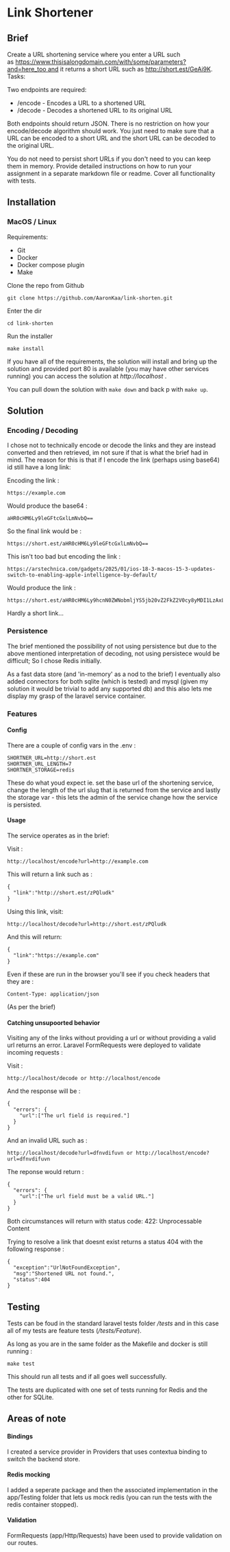 # Link Shortener

## Brief

Create a URL shortening service where you enter a URL such as https://www.thisisalongdomain.com/with/some/parameters?and=here_too and it returns a short URL such as http://short.est/GeAi9K.
Tasks:

Two endpoints are required:

- /encode - Encodes a URL to a shortened URL
- /decode - Decodes a shortened URL to its original URL

Both endpoints should return JSON. There is no restriction on how your encode/decode algorithm should work. You just need to make sure that a URL can be encoded to a short URL and the short URL can be decoded to the original URL.

You do not need to persist short URLs if you don't need to you can keep them in memory. Provide detailed instructions on how to run your assignment in a separate markdown file or readme.
Cover all functionality with tests.

## Installation

### MacOS / Linux

Requirements: 

- Git
- Docker
- Docker compose plugin
- Make

Clone the repo from Github

	git clone https://github.com/AaronKaa/link-shorten.git

Enter the dir

	cd link-shorten

Run the installer

	make install

If you have all of the requirements, the solution will install and bring up the solution and provided port 80 is available (you may have other services running) you can access the solution at *http://localhost* .

You can pull down the solution with `make down` and back p with `make up`.

## Solution 

### Encoding / Decoding

I chose not to technically encode or decode the links and they are instead converted and then retrieved, im not sure if that is what the brief had in mind. The reason for this is that if I encode the link (perhaps using base64) id still have a long link: 

Encoding the link :

	https://example.com

Would produce the base64 :

	aHR0cHM6Ly9leGFtcGxlLmNvbQ==

So the final link would be :

	https://short.est/aHR0cHM6Ly9leGFtcGxlLmNvbQ==

This isn't too bad but encoding the link :

	https://arstechnica.com/gadgets/2025/01/ios-18-3-macos-15-3-updates-switch-to-enabling-apple-intelligence-by-default/

Would produce the link :

	https://short.est/aHR0cHM6Ly9hcnN0ZWNobmljYS5jb20vZ2FkZ2V0cy8yMDI1LzAxL2lvcy0xOC0zLW1hY29zLTE1LTMtdXBkYXRlcy1zd2l0Y2gtdG8tZW5hYmxpbmctYXBwbGUtaW50ZWxsaWdlbmNlLWJ5LWRlZmF1bHQv

Hardly a short link...


### Persistence 

The brief mentioned the possibility of not using persistence but due to the above mentioned interpretation of decoding, not using persistece would be difficult; So I chose Redis initially. 

As a fast data store (and 'in-memory' as a nod to the brief) I eventually also added connectors for both sqlite (which is tested) and mysql (given my solution it would be trivial to add any supported db) and this also lets me display my grasp of the laravel service container.

### Features

#### Config 

There are a couple of config vars in the .env : 

	SHORTNER_URL=http://short.est
	SHORTNER_URL_LENGTH=7
	SHORTNER_STORAGE=redis

These do what youd expect ie. set the base url of the shortening service, change the length of the url slug that is returned from the service and lastly the storage var - this lets the admin of the service change how the service is persisted. 

#### Usage

The service operates as in the brief:

Visit :

	http://localhost/encode?url=http://example.com

This will return a link such as :

	{
	  "link":"http://short.est/zPQludk"
	}

Using this link, visit: 

	http://localhost/decode?url=http://short.est/zPQludk

And this will return:

	{
	  "link":"https://example.com"
	}

Even if these are run in the browser you'll see if you check headers that they are :

	Content-Type: application/json

(As per the brief)

#### Catching unsupoorted behavior

Visiting any of the links without providing a url or without providing a valid url returns an error. Laravel FormRequests were deployed to validate incoming requests :

Visit : 

	http://localhost/decode or http://localhost/encode

And the response will be :

	{
	  "errors": {
	    "url":["The url field is required."]
	  }
	}

And an invalid URL such as :

	http://localhost/decode?url=dfnvdifuvn or http://localhost/encode?url=dfnvdifuvn

The reponse would return :

	{
	  "errors": {
	    "url":["The url field must be a valid URL."]
	  }
	}

Both circumstances will return with status code: 422: Unprocessable Content

Trying to resolve a link that doesnt exist returns a status 404 with the following response :

	{
	  "exception":"UrlNotFoundException",
	  "msg":"Shortened URL not found.",
 	  "status":404
	}


## Testing

Tests can be foud in the standard laravel tests folder */tests* and in this case all of my tests are feature tests (*/tests/Feature*).

As long as you are in the same folder as the Makefile and docker is still running :

	make test

This should run all tests and if all goes well successfully.

The tests are duplicated with one set of tests running for Redis and the other for SQLite.


## Areas of note

#### Bindings 

I created a service provider in Providers that uses contextua binding to switch the backend store.

#### Redis mocking

I added a seperate package and then the associated implementation in the app/Testing folder that lets us mock redis (you can run the tests with the redis container stopped). 

#### Validation 

FormRequests (app/Http/Requests) have been used to provide validation on our routes.
